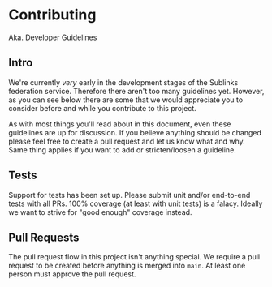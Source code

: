 # Contributing
Aka. Developer Guidelines

## Intro

We're currently _very_ early in the development stages of the Sublinks federation service. Therefore there aren't too many guidelines yet. However, as you can see below there are some that we would appreciate you to consider before and while you contribute to this project.

As with most things you'll read about in this document, even these guidelines are up for discussion. If you believe anything should be changed please feel free to create a pull request and let us know what and why. Same thing applies if you want to add or stricten/loosen a guideline.

## Tests

Support for tests has been set up. Please submit unit and/or end-to-end tests with all PRs. 100% coverage (at least with unit tests) is a falacy. Ideally we want to strive for "good enough" coverage instead.

## Pull Requests

The pull request flow in this project isn't anything special. We require a pull request to be created before anything is merged into `main`. At least one person must approve the pull request.
